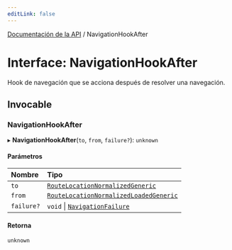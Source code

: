 ```yaml
---
editLink: false
---
```


[Documentación de la API](../index.md) / NavigationHookAfter

# Interface: NavigationHookAfter

Hook de navegación que se acciona después de resolver una navegación.

## Invocable

### NavigationHookAfter

▸ **NavigationHookAfter**(`to`, `from`, `failure?`): `unknown`

#### Parámetros

| Nombre     | Tipo                                                                              |
| :--------- | :-------------------------------------------------------------------------------- |
| `to`       | [`RouteLocationNormalizedGeneric`](RouteLocationNormalizedGeneric.md)             |
| `from`     | [`RouteLocationNormalizedLoadedGeneric`](RouteLocationNormalizedLoadedGeneric.md) |
| `failure?` | `void` \| [`NavigationFailure`](NavigationFailure.md)                             |

#### Retorna

`unknown`

